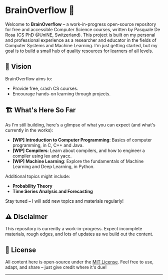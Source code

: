 # BrainOverflow 🚧

Welcome to **BrainOverflow** – a work-in-progress open-source repository for free and accessible Computer Science courses, written by Pasquale De Rosa (CS PhD @UniNE, Switzerland).
This project is built on my personal and professional experience as a researcher and educator in the fields of Computer Systems and Machine Learning.
I'm just getting started, but my goal is to build a small hub of quality resources for learners of all levels.

## 🚀 Vision
BrainOverflow aims to:
- Provide free, crash CS courses.
- Encourage hands-on learning through projects.

## 🏗️ What's Here So Far
As I'm still building, here's a glimpse of what you can expect (and what's currently in the works):
- **[WIP] Introduction to Computer Programming**: Basics of computer programming, in C, C++ and Java.
- **[WIP] Compilers**: Learn about compilers, and how to engineer a compiler using lex and yacc.
- **[WIP] Machine Learning**: Explore the fundamentals of Machine Learning and Deep Learning, in Python.

Additional topics might include:
- **Probability Theory**
- **Time Series Analysis and Forecasting**
    
Stay tuned – I will add new topics and materials regularly!

## ⚠️ Disclaimer
This repository is currently a work-in-progress. Expect incomplete materials, rough edges, and lots of updates as we build out the content.

## 📜 License
All content here is open-source under the [MIT License](LICENSE). Feel free to use, adapt, and share – just give credit where it's due!

---
